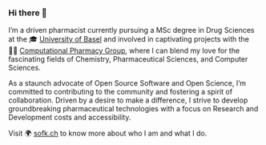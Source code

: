 ### Hi there 👋

I’m a driven pharmacist currently pursuing a MSc degree in Drug Sciences at the 🎓 [University of Basel](https://www.unibas.ch/en.html) and involved in captivating projects with the 🧑‍💻 [Computational Pharmacy Group](https://pharma.unibas.ch/de/research/research-groups/computational-pharmacy-2155/), where I can blend my love for the fascinating fields of Chemistry, Pharmaceutical Sciences, and Computer Sciences.

As a staunch advocate of Open Source Software and Open Science, I’m committed to contributing to the community and fostering a spirit of collaboration. Driven by a desire to make a difference, I strive to develop groundbreaking pharmaceutical technologies with a focus on Research and Development costs and accessibility.

Visit 🌍 [sofk.ch](https://sofk.ch) to know more about who I am and what I do.
